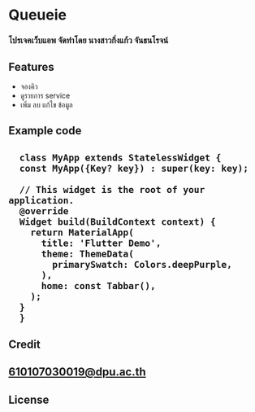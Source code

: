 # Queueie
<h3>โปรเจคเว็บแอพ จัดทำโดย นางสาวกิ่งแก้ว จันธนโรจน์</h3>
<h2>Features</h2>
  <ul style="list-style-type:disc;">
  <li>จองคิว</li>
  <li>ดูรายการ service</li>
  <li>เพิ่ม ลบ แก้ไข ข้อมูล</li>
  </ul>
<h2>Example code<h2>
  
```
  class MyApp extends StatelessWidget {
  const MyApp({Key? key}) : super(key: key);

  // This widget is the root of your application.
  @override
  Widget build(BuildContext context) {
    return MaterialApp(
      title: 'Flutter Demo',
      theme: ThemeData(
        primarySwatch: Colors.deepPurple,
      ),
      home: const Tabbar(),
    );
  }
  }
```
  
<h2>Credit<h2>
  <a href="https://web.facebook.com/">610107030019@dpu.ac.th</a>
<h2>License<h2>

